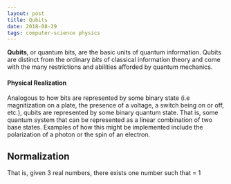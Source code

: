 ```yaml
---
layout: post
title: Qubits
date: 2018-08-29
tags: computer-science physics
---
```

**Qubits**, or quantum bits, are the basic units of quantum information. Qubits are distinct from the ordinary *bits* of classical information theory and come with the many restrictions and abilities afforded by quantum mechanics.

#### Physical Realization
Analogous to how bits are represented by some binary state (i.e magnitization on a plate, the presence of a voltage, a switch being on or off, etc.), qubits are represented by some binary quantum state. That is, some quantum system that can be represented as a linear combination of two base states. Examples of how this might be implemented include the polarization of a photon or the spin of an electron.

## Normalization
That is, given 3 real numbers, there exists one number such that = 1
